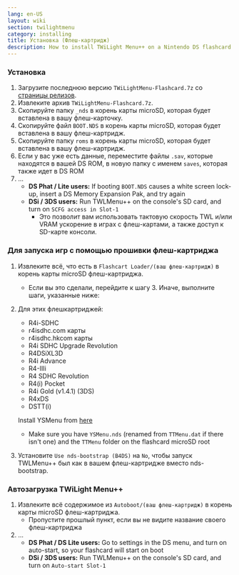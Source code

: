 ```yaml
---
lang: en-US
layout: wiki
section: twilightmenu
category: installing
title: Установка (Флеш-картридж)
description: How to install TWiLight Menu++ on a Nintendo DS flashcard
---
```


### Установка
1. Загрузите последнюю версию `TWiLightMenu-Flashcard.7z` со [страницы релизов](https://github.com/DS-Homebrew/TWiLightMenu/releases).
1. Извлеките архив `TWiLightMenu-Flashcard.7z`.
1. Скопируйте папку `_nds` в корень карты microSD, которая будет вставлена в вашу флеш-карточку.
1. Скопируйте файл `BOOT.NDS` в корень карты microSD, которая будет вставлена в вашу флеш-картридж.
1. Скопируйте папку `roms` в корень карты microSD, которая будет вставлена в вашу флеш-картридж.
1. Если у вас уже есть данные, переместите файлы `.sav`, которые находятся в вашей DS ROM, в новую папку с именем `saves`, которая также идет в DS ROM
1. ...
   - **DS Phat / Lite users:** If booting `BOOT.NDS` causes a white screen lock-up, insert a DS Memory Expansion Pak, and try again
   - **DSi / 3DS users:** Run TWLMenu++ on the console's SD card, and turn on `SCFG access in Slot-1`
      - Это позволит вам использовать тактовую скорость TWL и/или VRAM ускорение в играх с флеш-картами, а также доступ к SD-карте консоли.

### Для запуска игр с помощью прошивки флеш-картриджа
1. Извлеките всё, что есть в `Flashcart Loader/(ваш флеш-картридж)` в корень карты microSD флеш-картриджа.
   - Если вы это сделали, перейдите к шагу 3. Иначе, выполните шаги, указанные ниже:

1. Для этих флешкартриджей:
   - R4i-SDHC
   - r4isdhc.com карты
   - r4isdhc.hkcom карты
   - R4i SDHC Upgrade Revolution
   - R4DSiXL3D
   - R4i Advance
   - R4-IIIi
   - R4 SDHC Revolution
   - R4(i) Pocket
   - R4i Gold (v1.4.1) (3DS)
   - R4xDS
   - DSTT(i)

   Install YSMenu from [here](https://gbatemp.net/threads/retrogamefan-updates-releases.267243/)
      - Make sure you have `YSMenu.nds` (renamed from `TTMenu.dat` if there isn't one) and the `TTMenu` folder on the flashcard microSD root
1. Установите `Use nds-bootstrap (B4DS)` на `No`, чтобы запуск TWLMenu++ был как в вашем флеш-картридже вместо nds-bootstrap.

### Автозагрузка TWiLight Menu++
1. Извлеките всё содержимое из `Autoboot/(ваш флеш-картридж)` в корень карты microSD флеш-картриджа.
   - Пропустите прошлый пункт, если вы не видите название своего флеш-картриджа
1. ...
   - **DS Phat / DS Lite users:** Go to settings in the DS menu, and turn on auto-start, so your flashcard will start on boot
   - **DSi / 3DS users:** Run TWLMenu++ on the console's SD card, and turn on `Auto-start Slot-1`
